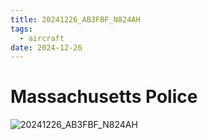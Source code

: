 ```yaml
---
title: 20241226_AB3FBF_N824AH
tags:
  - aircraft
date: 2024-12-26
---
```


# Massachusetts Police

![20241226_AB3FBF_N824AH](/aircraft/20241226_AB3FBF_N824AH.jpg)